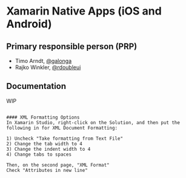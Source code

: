 # Xamarin Native Apps (iOS and Android)

## Primary responsible person (PRP)

* Timo Arndt, [@galonga](https://github.com/galonga)
* Rajko Winkler, [@rdoubleui](https://github.com/rdoubleui)

## Documentation

WIP

```

#### XML Formatting Options
In Xamarin Studio, right-click on the Solution, and then put the following in for XML Document Formatting:

1) Uncheck "Take formatting from Text File"
2) Change the tab width to 4
3) Change the indent width to 4
4) Change tabs to spaces

Then, on the second page, "XML Format"
Check "Attributes in new line"
